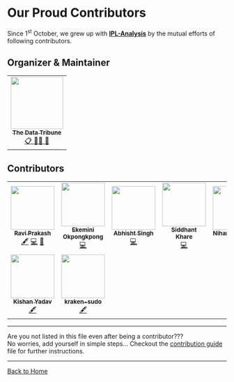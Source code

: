 
# Our Proud Contributors

Since 1<sup>st</sup> October, we grew up with [**IPL-Analysis**](https://github.com/Team-thedatatribune/IPL-Analysis) by the mutual efforts of following contributors.  

## Organizer & Maintainer  
<table align="center">
  <tr>
    <td align="center"><a href="https://thedatatribune.com/"><img src="https://avatars2.githubusercontent.com/u/66610299?s=200&v=4" width="120px;" alt=""/><br /><sub><b>The Data Tribune</b></sub></a><br /><a href="#eventOrganizing-mentoring-maintenance-thedatatribune" title="Event Organizing, Mentoring & Maintenance">📋 🧑‍🏫 🚧</a></td>
  </tr>
</table> 
  
  
## Contributors
<!-- ALL-CONTRIBUTORS-LIST:START - Do not remove or modify this section -->
<!-- prettier-ignore-start -->
<!-- markdownlint-disable -->
<table>
  <tr>
    <td align="center"><a href="https://ravi-prakash1907.gitlab.io/"><img src="https://avatars2.githubusercontent.com/u/38535224?v=4" width="100px;" alt=""/><br /><sub><b>Ravi Prakash</b></sub></a><br /><a href="#content-ravi-prakash1907" title="Content">🖋</a> <a href="https://github.com/Team-thedatatribune/IPL-Analysis/commits?author=ravi-prakash1907" title="Code">💻</a> <a href="#design-ravi-prakash1907" title="Design">🎨</a></td>
    <td align="center"><a href="https://medium.com/@kemmie"><img src="https://avatars1.githubusercontent.com/u/26260619?v=4" width="100px;" alt=""/><br /><sub><b>Ekemini Okpongkpong</b></sub></a><br /><a href="https://github.com/Team-thedatatribune/IPL-Analysis/commits?author=KemmieKemy" title="Code">💻</a></td>
    <td align="center"><a href="https://github.com/abhisht51"><img src="https://avatars1.githubusercontent.com/u/39940817?v=4" width="100px;" alt=""/><br /><sub><b>Abhisht Singh</b></sub></a><br /><a href="https://github.com/Team-thedatatribune/IPL-Analysis/commits?author=abhisht51" title="Code">💻</a></td>
    <td align="center"><a href="https://www.linkedin.com/in/siddhantkhare24/"><img src="https://avatars0.githubusercontent.com/u/55068936?v=4" width="100px;" alt=""/><br /><sub><b>Siddhant Khare</b></sub></a><br /><a href="https://github.com/Team-thedatatribune/IPL-Analysis/commits?author=Siddhant-K-code" title="Code">💻</a></td>
    <td align="center"><a href="https://niharika412.github.io/"><img src="https://avatars3.githubusercontent.com/u/37020410?v=4" width="100px;" alt=""/><br /><sub><b>Niharika Pandit</b></sub></a><br /><a href="https://github.com/Team-thedatatribune/IPL-Analysis/commits?author=niharika412" title="Code">💻</a></td>
  </tr>
  <tr>
    <td align="center"><a href="https://github.com/kishanpython"><img src="https://avatars3.githubusercontent.com/u/42211066?v=4" width="100px;" alt=""/><br /><sub><b>Kishan Yadav</b></sub></a><br /><a href="#content-kishanpython" title="Content">🖋</a></td>
    <td align="center"><a href="https://github.com/kraken-sudo"><img src="https://avatars3.githubusercontent.com/u/65814097?v=4" width="100px;" alt=""/><br /><sub><b>kraken-sudo</b></sub></a><br /><a href="#content-kraken-sudo" title="Content">🖋</a></td>
  </tr>
</table>

<!-- markdownlint-enable -->
<!-- prettier-ignore-end -->
<!-- ALL-CONTRIBUTORS-LIST:END -->  
  
---

Are you not listed in this file even after being a contributor???  
No worries, add yourself in simple steps... Checkout the [contribution guide](./contributionGuide.md) file for further instructions.
  
---
  
[Back to Home](https://team-thedatatribune.github.io/IPL-Analysis/)
